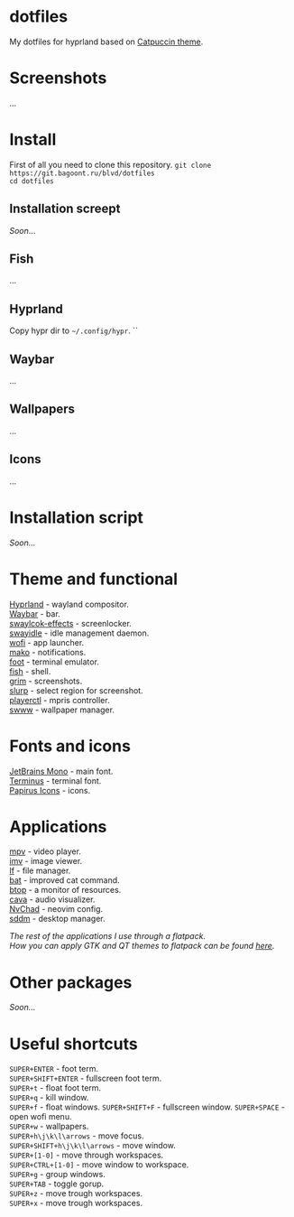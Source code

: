 # dotfiles
My dotfiles for hyprland based on [Catpuccin theme](https://github.com/catppuccin/catppuccin).

# Screenshots
...
# Install
First of all you need to clone this repository.
`git clone https://git.bagoont.ru/blvd/dotfiles`\
`cd dotfiles`

## Installation screept
*Soon*...

## Fish
...

## Hyprland
Copy hypr dir to `~/.config/hypr`.
``

## Waybar
...

## Wallpapers
...

## Icons
...

# Installation script
*Soon...*

# Theme and functional
[Hyprland](https://github.com/hyprwm/Hyprland) - wayland compositor.\
[Waybar](https://github.com/Alexays/Waybar) - bar.\
[swaylcok-effects](https://github.com/mortie/swaylock-effects) - screenlocker.\
[swayidle](https://github.com/swaywm/swayidle) - idle management daemon.\
[wofi](https://hg.sr.ht/~scoopta/wofi) - app launcher.\
[mako](https://github.com/emersion/mako) - notifications.\
[foot](https://codeberg.org/dnkl/foot) - terminal emulator.\
[fish](https://github.com/fish-shell/fish-shell) - shell.\
[grim](https://git.sr.ht/~emersion/grim) - screenshots.\
[slurp](https://github.com/emersion/slurp) - select region for screenshot.\
[playerctl](https://github.com/altdesktop/playerctl) - mpris controller.\
[swww](https://github.com/Horus645/swww) - wallpaper manager.

# Fonts and icons
[JetBrains Mono](https://www.jetbrains.com/lp/mono/) - main font.\
[Terminus](https://terminus-font.sourceforge.net/) - terminal font.\
[Papirus Icons](https://github.com/PapirusDevelopmentTeam/papirus-icon-theme) - icons.

# Applications
[mpv](https://github.com/mpv-player/mpv) - video player.\
[imv](https://sr.ht/~exec64/imv/) - image viewer.\
[lf](https://github.com/gokcehan/lf) - file manager.\
[bat](https://github.com/sharkdp/bat) - improved cat command.\
[btop](https://github.com/aristocratos/btop) - a monitor of resources.\
[cava](https://github.com/karlstav/cava) - audio visualizer.\
[NvChad](https://github.com/NvChad/NvChad) - neovim config.\
[sddm](https://github.com/sddm/sddm/) - desktop manager.

*The rest of the applications I use through a flatpack.*\
*How you can apply GTK and QT themes to flatpack can be found [here](https://itsfoss.com/flatpak-app-apply-theme/).*


# Other packages
*Soon...*

# Useful shortcuts
`SUPER+ENTER` - foot term.\
`SUPER+SHIFT+ENTER` - fullscreen foot term.\
`SUPER+t` - float foot term.\
`SUPER+q` - kill window.\
`SUPER+f` - float windows.
`SUPER+SHIFT+F` - fullscreen window.
`SUPER+SPACE` - open wofi menu.\
`SUPER+w` - wallpapers.\
`SUPER+h\j\k\l\arrows` - move focus.\
`SUPER+SHIFT+h\j\k\l\arrows` - move window.\
`SUPER+[1-0]` - move through workspaces.\
`SUPER+CTRL+[1-0]` - move window to workspace.\
`SUPER+g` - group windows.\
`SUPER+TAB` - toggle gorup.\
`SUPER+z` - move trough workspaces.\
`SUPER+x` - move trough workspaces.